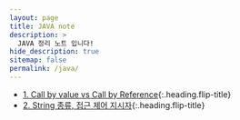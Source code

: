 ```yaml
---
layout: page
title: JAVA note
description: >
  JAVA 정리 노트 입니다!
hide_description: true
sitemap: false
permalink: /java/ 
---
```


* [1. Call by value vs Call by Reference]{:.heading.flip-title}
* [2. String 종류, 접근 제어 지시자]{:.heading.flip-title}


[1. Call by value vs Call by Reference]: 1.md
[2. String 종류, 접근 제어 지시자]: 2.md


